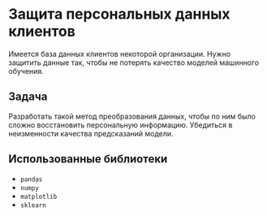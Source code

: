 # Защита персональных данных клиентов

Имеется база данных клиентов некоторой организации. Нужно защитить данные так, чтобы не потерять качество моделей машинного обучения.

## Задача
Разработать такой метод преобразования данных, чтобы по ним было сложно восстановить персональную информацию. Убедиться в неизменности качества предсказаний модели.
## Использованные библиотеки
- `pandas`
- `numpy`
- `matplotlib`
- `sklearn`
